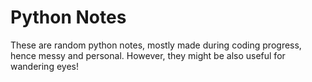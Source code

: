 # Python Notes  
                              
These are random python notes, mostly made during coding progress, hence messy and personal. However, they might be also useful for wandering eyes! 



